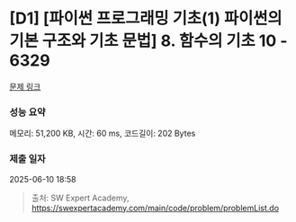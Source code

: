 # [D1] [파이썬 프로그래밍 기초(1) 파이썬의 기본 구조와 기초 문법] 8. 함수의 기초 10 - 6329 

[문제 링크](https://swexpertacademy.com/main/code/problem/problemDetail.do?contestProbId=AWcWMsaK5eYDFAU4) 

### 성능 요약

메모리: 51,200 KB, 시간: 60 ms, 코드길이: 202 Bytes

### 제출 일자

2025-06-10 18:58



> 출처: SW Expert Academy, https://swexpertacademy.com/main/code/problem/problemList.do